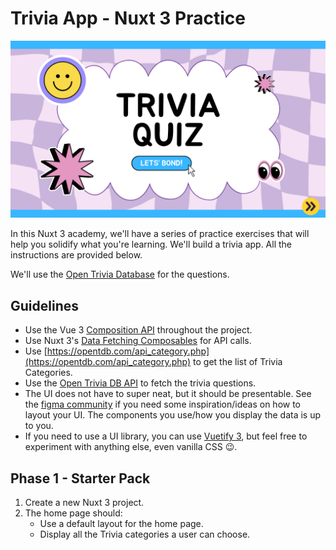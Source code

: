 # Trivia App - Nuxt 3 Practice

![Trivia Banner](banner.png)

In this Nuxt 3 academy, we'll have a series of practice exercises that will help you solidify what you're learning. We'll build a trivia app. All the instructions are provided below.

We'll use the [Open Trivia Database](https://opentdb.com/) for the questions.

## Guidelines
* Use the Vue 3 [Composition API](https://vuejs.org/api/composition-api-setup) throughout the project.
* Use Nuxt 3's [Data Fetching Composables](https://nuxt.com/docs/getting-started/data-fetching) for API calls.
* Use [https://opentdb.com/api_category.php](https://opentdb.com/api_category.php) to get the list of Trivia Categories.
* Use the [Open Trivia DB API](https://opentdb.com/api_config.php) to fetch the trivia questions.
* The UI does not have to super neat, but it should be presentable. See the [figma community](https://www.figma.com/community/search?resource_type=mixed&sort_by=relevancy&query=trivia&editor_type=all&price=all&creators=all) if you need some inspiration/ideas on how to layout your UI. The components you use/how you display the data is up to you.
* If you need to use a UI library, you can use [Vuetify 3](https://vuetifyjs.com/en/getting-started/installation/), but feel free to experiment with anything else, even vanilla CSS 😉.

## Phase 1 - Starter Pack
1. Create a new Nuxt 3 project.
2. The home page should:
	* Use a default layout for the home page.
	* Display all the Trivia categories a user can choose.
